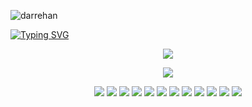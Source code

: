 
 <span><div align="left"><img  src="https://komarev.com/ghpvc/?username=darrehan&label=Profile%20views&color=0e75b6&style=flat" alt="darrehan" />
</span>


<span>
<div align="left"> 
<a href="https://github.com/Darrehan">
    <img src="https://readme-typing-svg.demolab.com?font=Georgia&size=18&duration=2000&pause=100&multiline=true&width=500&height=80&lines=Dar+Rehan+Rasool;Computer+science+Learner+%7C+Fullstack+Engineer;Data+Science+%7C+Machine+Learning+%7C+Gen AI+%7C+Software Engineer" alt="Typing SVG" />
</a></div>  
</span>
<div align="center">
  <p align="center">
<span>
<img src="https://img.shields.io/badge/Software ML and AI Arsenal  -darkgreen" />
</span>  
</p>
</div>


<div align="center">
  <p align="center">
  <a href="https://github.com/Darrehan?tab=repositories">
    <img src="https://skillicons.dev/icons?i=c,cpp,java,py,js,react,nodejs,jquery,expressjs,bootstrap,git,vscode,linux,github,mongodb,vite,sqlite,postman,postgres" />
  </a>
</p>
</div>


 <div align="center">
 <p align="center">
<span>
 <a href="https://www.youtube.com/@EchoesofRehan"><img src="https://img.shields.io/badge/Youtube 1-green" /></a>
  <a href="https://www.youtube.com/@RehansOdyssey"><img src="https://img.shields.io/badge/Youtube 2-orange" /></a>
 <a href=""><img src="https://img.shields.io/badge/Portfolio-green" /></a>
 <a href="https://www.youtube.com/channel/UC82A6YxBt-ni7NoP46Cw3rA"><img src="https://img.shields.io/badge/ML Projects-orange" /></a> 
 <a href="https://www.youtube.com/channel/UC82A6YxBt-ni7NoP46Cw3rA"><img src="https://img.shields.io/badge/Web Projects -green" /></a> 
 <a href="https://www.linkedin.com/in/darrehanrasool/"><img src="https://img.shields.io/badge/Linkedin-orange" /></a> 
 <a href="https://www.instagram.com/dar.rehan_/"><img src="https://img.shields.io/badge/Instagram-green" /></a>
 <a href="https://twitter.com/CseRehan"><img src="https://img.shields.io/badge/Twitter-orange" /></a> 
 <a href=""><img src="https://img.shields.io/badge/Rehan's Blog-green" /></a>
 <a href="https://twitter.com/CseRehan"><img src="https://img.shields.io/badge/Email-orange" /></a> 
 <a href=""><img src="https://img.shields.io/badge/Lets Talk Buddy-green" /></a>
 <a href="https://www.youtube.com/channel/UC82A6YxBt-ni7NoP46Cw3rA"><img src="https://img.shields.io/badge/Resume-orange" /></a> 


</span>  
</p>
</div>
